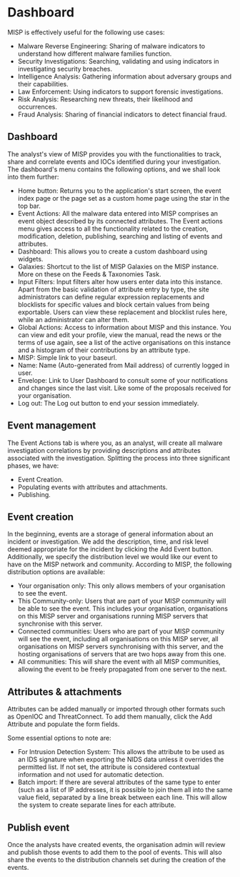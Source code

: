 # Dashboard

MISP is effectively useful for the following use cases:

* Malware Reverse Engineering: Sharing of malware indicators to understand how different malware families function.
* Security Investigations: Searching, validating and using indicators in investigating security breaches.
* Intelligence Analysis: Gathering information about adversary groups and their capabilities.
* Law Enforcement: Using indicators to support forensic investigations.
* Risk Analysis: Researching new threats, their likelihood and occurrences.
* Fraud Analysis: Sharing of financial indicators to detect financial fraud.

## Dashboard

The analyst's view of MISP provides you with the functionalities to track, share and correlate events and IOCs identified during your investigation. The dashboard's menu contains the following options, and we shall look into them further:

* Home button: Returns you to the application's start screen, the event index page or the page set as a custom home page using the star in the top bar.
* Event Actions: All the malware data entered into MISP comprises an event object described by its connected attributes. The Event actions menu gives access to all the functionality related to the creation, modification, deletion, publishing, searching and listing of events and attributes.
* Dashboard: This allows you to create a custom dashboard using widgets.
* Galaxies: Shortcut to the list of MISP Galaxies on the MISP instance. More on these on the Feeds & Taxonomies Task.
* Input Filters: Input filters alter how users enter data into this instance. Apart from the basic validation of attribute entry by type, the site administrators can define regular expression replacements and blocklists for specific values and block certain values from being exportable. Users can view these replacement and blocklist rules here, while an administrator can alter them.
* Global Actions: Access to information about MISP and this instance. You can view and edit your profile, view the manual, read the news or the terms of use again, see a list of the active organisations on this instance and a histogram of their contributions by an attribute type.
* MISP: Simple link to your baseurl.
* Name: Name (Auto-generated from Mail address) of currently logged in user.
* Envelope: Link to User Dashboard to consult some of your notifications and changes since the last visit. Like some of the proposals received for your organisation.
* Log out: The Log out button to end your session immediately.

## Event management

The Event Actions tab is where you, as an analyst, will create all malware investigation correlations by providing descriptions and attributes associated with the investigation. Splitting the process into three significant phases, we have: 

* Event Creation.
* Populating events with attributes and attachments.
* Publishing.

## Event creation

In the beginning, events are a storage of general information about an incident or investigation. We add the description, time, and risk level deemed appropriate for the incident by clicking the Add Event button. Additionally, we specify the distribution level we would like our event to have on the MISP network and community. According to MISP, the following distribution options are available:

* Your organisation only: This only allows members of your organisation to see the event.
* This Community-only: Users that are part of your MISP community will be able to see the event. This includes your organisation, organisations on this MISP server and organisations running MISP servers that synchronise with this server.
* Connected communities: Users who are part of your MISP community will see the event, including all organisations on this MISP server, all organisations on MISP servers synchronising with this server, and the hosting organisations of servers that are two hops away from this one.
* All communities: This will share the event with all MISP communities, allowing the event to be freely propagated from one server to the next.

## Attributes & attachments

Attributes can be added manually or imported through other formats such as OpenIOC and ThreatConnect. To add them manually, click the Add Attribute and populate the form fields.

Some essential options to note are: 

* For Intrusion Detection System: This allows the attribute to be used as an IDS signature when exporting the NIDS data unless it overrides the permitted list. If not set, the attribute is considered contextual information and not used for automatic detection.
* Batch import: If there are several attributes of the same type to enter (such as a list of IP addresses, it is possible to join them all into the same value field, separated by a line break between each line. This will allow the system to create separate lines for each attribute.

## Publish event

Once the analysts have created events, the organisation admin will review and publish those events to add them to the pool of events. This will also share the events to the distribution channels set during the creation of the events.

